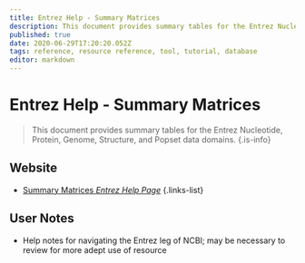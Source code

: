 ```yaml
---
title: Entrez Help - Summary Matrices
description: This document provides summary tables for the Entrez Nucleotide, Protein, Genome, Structure, and Popset data domains.
published: true
date: 2020-06-29T17:20:20.052Z
tags: reference, resource reference, tool, tutorial, database
editor: markdown
---
```


# Entrez Help - Summary Matrices

> This document provides summary tables for the Entrez Nucleotide, Protein, Genome, Structure, and Popset data domains.
{.is-info}



## Website

- [Summary Matrices *Entrez Help Page*](https://www.ncbi.nlm.nih.gov/entrez/query/static/help/Summary_Matrices.html)
{.links-list}

## User Notes
- Help notes for navigating the Entrez leg of NCBI; may be necessary to review for more adept use of resource